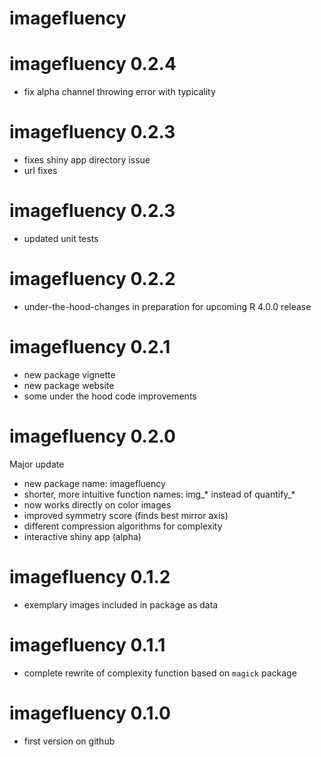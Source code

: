 # imagefluency

# imagefluency 0.2.4

* fix alpha channel throwing error with typicality

# imagefluency 0.2.3

* fixes shiny app directory issue
* url fixes

# imagefluency 0.2.3

* updated unit tests

# imagefluency 0.2.2

* under-the-hood-changes in preparation for upcoming R 4.0.0 release

# imagefluency 0.2.1

* new package vignette
* new package website
* some under the hood code improvements

# imagefluency 0.2.0

Major update
* new package name: imagefluency
* shorter, more intuitive function names: img_* instead of quantify_*
* now works directly on color images
* improved symmetry score (finds best mirror axis)
* different compression algorithms for complexity
* interactive shiny app (alpha)

# imagefluency 0.1.2

* exemplary images included in package as data

# imagefluency 0.1.1

* complete rewrite of complexity function based on `magick` package

# imagefluency 0.1.0

* first version on github

